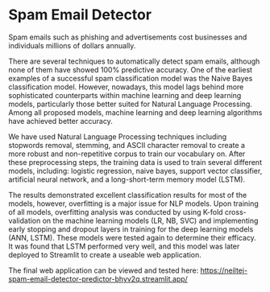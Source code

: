 # Spam Email Detector

Spam emails such as phishing and advertisements cost businesses and individuals millions of dollars annually.

There are several techniques to automatically detect spam emails, although none of them have showed 100% predictive accuracy. One of the earliest examples of a successful spam classification model was the Naive Bayes classification model. However, nowadays, this model lags behind more sophisticated counterparts within machine learning and deep learning models, particularly those better suited for Natural Language Processing. Among all proposed models, machine learning and deep learning algorithms have achieved better accuracy.

We have used Natural Language Processing techniques including stopwords removal, stemming, and ASCII character removal to create a more robust and non-repetitive corpus to train our vocabulary on. After these preprocessing steps, the training data is used to train several different models, including: logistic regression, naive bayes, support vector classifier, artificial neural network, and a long-short-term memory model (LSTM).

The results demonstrated excellent classification results for most of the models, however, overfitting is a major issue for NLP models. Upon training of all models, overfitting analysis was conducted by using K-fold cross-validation on the machine learning models (LR, NB, SVC) and implementing early stopping and dropout layers in training for the deep learning models (ANN, LSTM). These models were tested again to determine their efficacy. It was found that LSTM performed very well, and this model was later deployed to Streamlit to create a useable web application.

The final web application can be viewed and tested here: https://neiltej-spam-email-detector-predictor-bhyv2q.streamlit.app/


